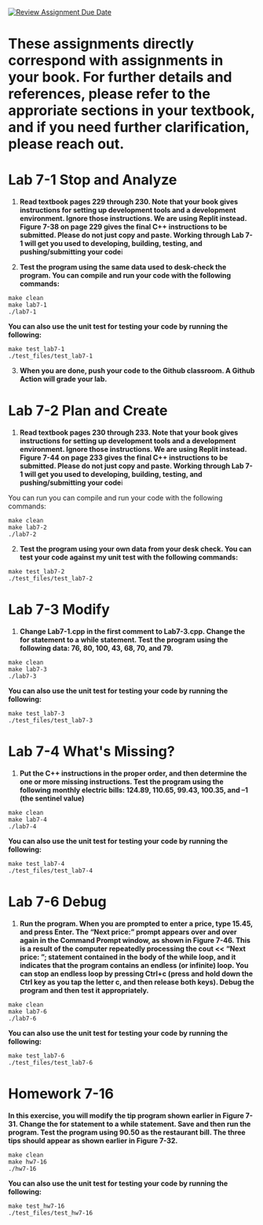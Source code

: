 [![Review Assignment Due Date](https://classroom.github.com/assets/deadline-readme-button-22041afd0340ce965d47ae6ef1cefeee28c7c493a6346c4f15d667ab976d596c.svg)](https://classroom.github.com/a/0DaFmGhR)
# These assignments directly correspond with assignments in your book. For further details and references, please refer to the approriate sections in your textbook, and if you need further clarification, please reach out.

# Lab 7-1 Stop and Analyze

1. **Read textbook pages 229 through 230. Note that your book gives instructions for setting up development tools and a development environment. Ignore those instructions. We are using Replit instead. Figure 7-38 on page 229 gives the final C++ instructions to be submitted. Please do not just copy and paste. Working through Lab 7-1 will get you used to developing, building, testing, and pushing/submitting your code**i

2. **Test the program using the same data used to desk-check the program. You can compile and run your code with the following commands:**
```
make clean
make lab7-1
./lab7-1
```
**You can also use the unit test for testing your code by running the following:** 
``` 
make test_lab7-1
./test_files/test_lab7-1
```

3. **When you are done, push your code to the Github classroom. A Github Action will grade your lab.**


# Lab 7-2 Plan and Create

1. **Read textbook pages 230 through 233. Note that your book gives instructions for setting up development tools and a development environment. Ignore those instructions. We are using Replit instead. Figure 7-44 on page 233 gives the final C++ instructions to be submitted. Please do not just copy and paste. Working through Lab 7-1 will get you used to developing, building, testing, and pushing/submitting your code**i

You can run you can compile and run your code with the following commands:

```
make clean
make lab7-2
./lab7-2
```


2. **Test the program using your own data from your desk check. You can test your code against my unit test with the following commands:**

``` 
make test_lab7-2
./test_files/test_lab7-2
```

# Lab 7-3 Modify

1. **Change Lab7-1.cpp in the first comment to Lab7-3.cpp. Change the for statement to a while statement. Test the program using the following data: 76, 80, 100, 43, 68, 70, and 79.**

```
make clean
make lab7-3
./lab7-3
```
**You can also use the unit test for testing your code by running the following:** 
``` 
make test_lab7-3
./test_files/test_lab7-3
```

# Lab 7-4 What's Missing?

1. **Put the C++ instructions in the proper order, and then determine the one or more missing instructions. Test the program using the following monthly electric bills: 124.89, 110.65, 99.43, 100.35, and –1 (the sentinel value)**

```
make clean
make lab7-4
./lab7-4
```
**You can also use the unit test for testing your code by running the following:** 
``` 
make test_lab7-4
./test_files/test_lab7-4
```

# Lab 7-6 Debug

1. **Run the program. When you are prompted to enter a price, type 15.45, and press Enter. The “Next price:” prompt appears over and over again in the Command Prompt window, as shown in Figure 7-46. This is a result of the computer repeatedly processing the cout << “Next price: ”; statement contained in the body of the while loop, and it indicates that the program contains an endless (or infinite) loop. You can stop an endless loop by pressing Ctrl+c (press and hold down the Ctrl key as you tap the letter c, and then release both keys).  Debug the program and then test it appropriately.**

```
make clean
make lab7-6
./lab7-6
```
**You can also use the unit test for testing your code by running the following:** 
``` 
make test_lab7-6
./test_files/test_lab7-6
```

# Homework 7-16

**In this exercise, you will modify the tip program shown earlier in Figure 7-31. Change the for statement to a while statement. Save and then run the program. Test the program using 90.50 as the restaurant bill. The three tips should appear as shown earlier in Figure 7-32.**

```
make clean
make hw7-16
./hw7-16
```
**You can also use the unit test for testing your code by running the following:** 
``` 
make test_hw7-16
./test_files/test_hw7-16
```
